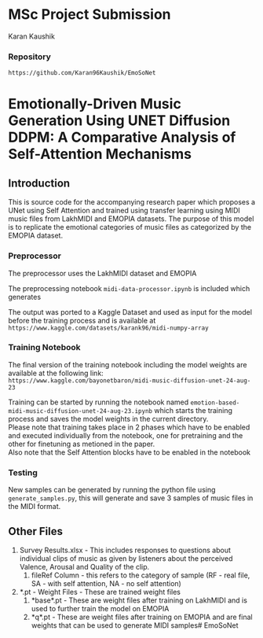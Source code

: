 # MSc Project Submission
Karan Kaushik  


### Repository
`https://github.com/Karan96Kaushik/EmoSoNet`

# Emotionally-Driven Music Generation Using UNET Diffusion DDPM: A Comparative Analysis of Self-Attention Mechanisms

## Introduction
This is source code for the accompanying research paper which proposes a UNet using Self Attention and trained using transfer learning using MIDI music files from LakhMIDI and EMOPIA datasets. The purpose of this model is to replicate the emotional categories of music files as categorized by the EMOPIA dataset.        

### Preprocessor 

The preprocessor uses the LakhMIDI dataset and EMOPIA   

The preprocessing notebook `midi-data-processor.ipynb` is included which generates   

The output was ported to a Kaggle Dataset and used as input for the model before the training process and is available at `https://www.kaggle.com/datasets/karank96/midi-numpy-array`

### Training Notebook
The final version of the training notebook including the model weights are available at the following link:    
`https://www.kaggle.com/bayonetbaron/midi-music-diffusion-unet-24-aug-23`   

Training can be started by running the notebook named `emotion-based-midi-music-diffusion-unet-24-aug-23.ipynb` which starts the training process and saves the model weights in the current directory.   
Please note that training takes place in 2 phases which have to be enabled and executed individually from the notebook, one for pretraining and the other for finetuning as metioned in the paper.   
Also note that the Self Attention blocks have to be enabled in the notebook

### Testing

New samples can be generated by running the python file using `generate_samples.py`, this will generate and save 3 samples of music files in the MIDI format.

## Other Files
1. Survey Results.xlsx - This includes responses to questions about individual clips of music as given by listeners about the perceived Valence, Arousal and Quality of the clip.
    1. fileRef Column - this refers to the category of sample (RF - real file, SA - with self attention, NA - no self attention)
1. *.pt - Weight Files - These are trained weight files
    1. \*base\*.pt - These are weight files after training on LakhMIDI and is used to further train the model on EMOPIA
    1. \*q\*.pt - These are weight files after training on EMOPIA and are final weights that can be used to generate MIDI samples# EmoSoNet
